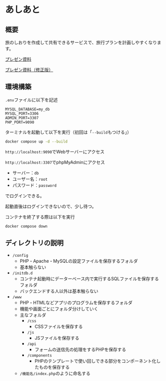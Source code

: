 # あしあと

## 概要

旅のしおりを作成して共有できるサービスで、旅行プランを計画しやすくなります。

[プレゼン資料](https://doshishaacjp-my.sharepoint.com/:p:/g/personal/cgeh0721_mail3_doshisha_ac_jp/EWg5RFWwLphBkfy-QGMIKX8BuoYrBHNq6zo7aKNiPKt6Nw?e=dRNraJ)

[プレゼン資料（修正版）](https://doshishaacjp-my.sharepoint.com/:p:/g/personal/cgeh0721_mail3_doshisha_ac_jp/ERkR5znvF5VAsrPJcx-vj-EBX0lwPcND6Q6toaBrOe0rjQ?rtime=lnD5udlD3Eg)

## 環境構築

`.env`ファイルに以下を記述

```env
MYSQL_DATABASE=my_db
MYSQL_PORT=3306
ADMIN_PORT=3307
PHP_PORT=9090
```

ターミナルを起動して以下を実行（初回は「`--build`もつける」）

```bash
docker compose up -d --build
```

`http://localhost:9090`でWebサーバーにアクセス

`http://localhost:3307`でphpMyAdminにアクセス


- サーバー：`db`
- ユーザー名：`root`
- パスワード：`password`

でログインできる。

起動直後はログインできないので、少し待つ。

コンテナを終了する際は以下を実行

```bash
docker compose down
```

## ディレクトリの説明

- `/config`
  - PHP・Apache・MySQLの設定ファイルを保存するフォルダ
  - 基本触らない
- `/initdb.d`
  - コンテナ起動時にデーターベース内で実行するSQLファイルを保存するフォルダ
  - バックエンドする人以外は基本触らない
- `/www`
  - PHP・HTMLなどアプリのプログラムを保存するフォルダ
  - 機能や画面ごとにフォルダ分けしていく
  - 主なフォルダ
    - `/css`
      - CSSファイルを保存する
    - `/js`
      - JSファイルを保存する
    - `/api`
      - フォームの送信先の処理をするPHPを保存する
    - `/components`
      - PHPのテンプレートで使い回しできる部分をコンポーネント化したものを保存する
  - `/機能名/index.php`のように命名する